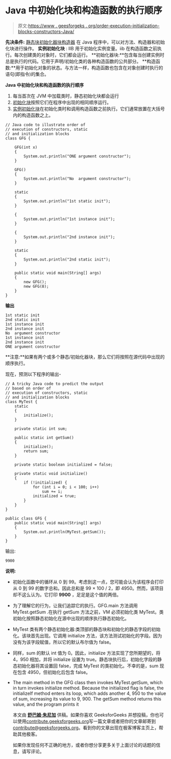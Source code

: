 # Java 中初始化块和构造函数的执行顺序

> 原文:[https://www . geesforgeks . org/order-execution-initialization-blocks-constructors-Java/](https://www.geeksforgeeks.org/order-execution-initialization-blocks-constructors-java/)

**先决条件:** [静态块](https://www.geeksforgeeks.org/g-fact-79/)[初始化器块](https://www.geeksforgeeks.org/g-fact-26-the-initializer-block-in-java/)[构造器](https://www.geeksforgeeks.org/constructors-in-java/)
在 Java 程序中，可以对方法、构造器和初始化块进行操作。
**实例初始化块** : IIB 用于初始化实例变量。iib 在构造函数之前执行。每次创建类的对象时，它们都会运行。
**初始化器块:**包含每当创建实例时总是执行的代码。它用于声明/初始化类的各种构造函数的公共部分。
**构造函数:**用于初始化对象的状态。与方法一样，构造函数也包含在对象创建时执行的语句(即指令)的集合。

**Java 中初始化块和构造函数的执行顺序**

1.  每当首次在 JVM 中加载类时，静态初始化块都会运行
2.  [初始化块](https://www.geeksforgeeks.org/g-fact-26-the-initializer-block-in-java/)按照它们在程序中出现的相同顺序运行。
3.  [实例初始化块](https://www.geeksforgeeks.org/instance-initialization-block-iib-java/)在初始化类时和调用构造函数之前执行。它们通常放置在大括号内的构造函数之上。

```
// Java code to illustrate order of
// execution of constructors, static
// and initialization blocks
class GFG {

    GFG(int x)
    {
        System.out.println("ONE argument constructor");
    }

    GFG()
    {
        System.out.println("No  argument constructor");
    }

    static
    {
        System.out.println("1st static init");
    }

    {
        System.out.println("1st instance init");
    }

    {
        System.out.println("2nd instance init");
    }

    static
    {
        System.out.println("2nd static init");
    }

    public static void main(String[] args)
    {
        new GFG();
        new GFG(8);
    }
}
```

**输出**

```
1st static init
2nd static init
1st instance init
2nd instance init
No  argument constructor
1st instance init
2nd instance init
ONE argument constructor
```

**注意:**如果有两个或多个静态/初始化器块，那么它们将按照在源代码中出现的顺序执行。

现在，预测以下程序的输出-

```
// A tricky Java code to predict the output
// based on order of 
// execution of constructors, static 
// and initialization blocks
class MyTest {
    static
    {
        initialize();
    }

    private static int sum;

    public static int getSum()
    {
        initialize();
        return sum;
    }

    private static boolean initialized = false;

    private static void initialize()
    {
        if (!initialized) {
            for (int i = 0; i < 100; i++)
                sum += i;
            initialized = true;
        }
    }
}

public class GFG {
    public static void main(String[] args)
    {
        System.out.println(MyTest.getSum());
    }
}
```

输出:

```
9900

```

**说明:**

*   初始化函数中的循环从 0 到 99。考虑到这一点，您可能会认为该程序会打印从 0 到 99 的数字总和。因此总和是 99 × 100 / 2，即 4950。然而，该项目却不这么认为。它打印 **9900** ，足足是这个值的两倍。
*   为了理解它的行为，让我们追踪它的执行。GFG.main 方法调用 MyTest.getSum .在执行 getSum 方法之前，VM 必须初始化类 MyTest。类初始化按照静态初始化在源中出现的顺序执行静态初始化。
*   MyTest 类有两个静态初始化器:类顶部的静态块和初始化的静态字段的初始化。该块首先出现。它调用 initialize 方法，该方法测试初始化的字段。因为没有为该字段赋值，所以它的默认布尔值为 false。
*   同样，sum 的默认 int 值为 0。因此，initialize 方法实现了您所期望的，将 4，950 相加，并将 initialize 设置为 true。静态块执行后，初始化字段的静态初始化器将其设置回 false，完成 MyTest 的类初始化。不幸的是，sum 现在包含 4950，但初始化后包含 false。
*   The main method in the GFG class then invokes MyTest.getSum, which in turn invokes initialize method. Because the initialized flag is false, the initializeIf method enters its loop, which adds another 4, 950 to the value of sum, increasing its value to 9, 900\. The getSum method returns this value, and the program prints it

    本文由 [**舒巴姆·朱尼加**](https://auth.geeksforgeeks.org/profile.php?user=shubhamjuneja11) 供稿。如果你喜欢 GeeksforGeeks 并想投稿，你也可以使用[contribute.geeksforgeeks.org](http://www.contribute.geeksforgeeks.org)写一篇文章或者把你的文章邮寄到 contribute@geeksforgeeks.org。看到你的文章出现在极客博客主页上，帮助其他极客。

    如果你发现任何不正确的地方，或者你想分享更多关于上面讨论的话题的信息，请写评论。
